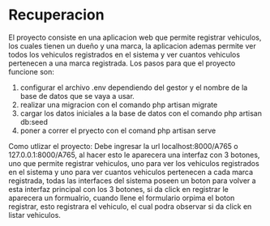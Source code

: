 # Recuperacion
 
El proyecto consiste en una aplicacion web que permite registrar vehiculos, los cuales tienen un dueño y una marca, la aplicacion ademas   permite ver todos los vehiculos registrados en el sistema y ver cuantos vehiculos pertenecen a una marca registrada.
Los pasos para que el proyecto funcione son:
1. configurar el archivo .env dependiendo del gestor y el nombre de la base de datos que se vaya a usar.
2. realizar una migracion con el comando php artisan migrate
3. cargar los datos iniciales a la base de datos con el comando php artisan db:seed
4. poner a correr el pryecto con el comand php artisan serve

Como utlizar el proyecto:
Debe ingresar la url localhost:8000/A765 o 127.0.0.1:8000/A765, al hacer esto le aparecera una interfaz con 3 botones, uno que permite registrar vehiculos, uno para ver los vehiculos registrados en el sistema y uno para ver cuantos vehiculos  pertenecen a cada marca registrada, todas las interfaces del sistema poseen un boton para volver a esta interfaz principal con los 3 botones, si da click en registrar le aparecera un formualrio, cuando llene el formulario orpima el boton registrar, esto registrara el vehiculo, el cual podra observar si da click en listar vehiculos.
